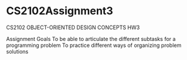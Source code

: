 # CS2102Assignment3
CS2102 OBJECT-ORIENTED DESIGN CONCEPTS HW3

Assignment Goals
To be able to articulate the different subtasks for a programming problem
To practice different ways of organizing problem solutions
